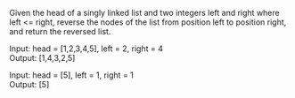 Given the head of a singly linked list and two integers left and right where left <= right, reverse the nodes of the list from position left to position right, and return the reversed list.

Input: head = [1,2,3,4,5], left = 2, right = 4\
Output: [1,4,3,2,5]

Input: head = [5], left = 1, right = 1\
Output: [5]